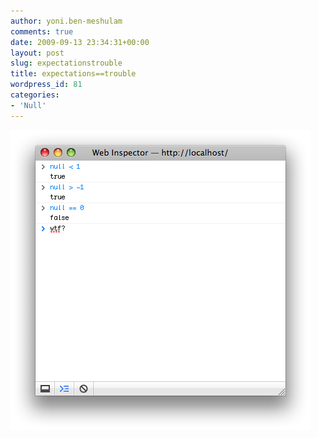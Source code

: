 ```yaml
---
author: yoni.ben-meshulam
comments: true
date: 2009-09-13 23:34:31+00:00
layout: post
slug: expectationstrouble
title: expectations==trouble
wordpress_id: 81
categories:
- 'Null'
---
```


![expectations will get you in trouble :)](/img/wtf_javascript.png)
